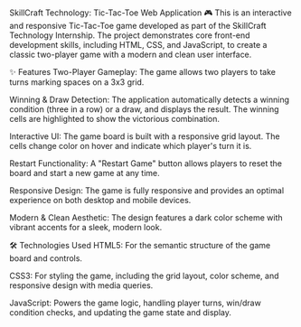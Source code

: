 
SkillCraft Technology: Tic-Tac-Toe Web Application 🎮
This is an interactive and responsive Tic-Tac-Toe game developed as part of the SkillCraft Technology Internship. The project demonstrates core front-end development skills, including HTML, CSS, and JavaScript, to create a classic two-player game with a modern and clean user interface.

✨ Features
Two-Player Gameplay: The game allows two players to take turns marking spaces on a 3x3 grid.

Winning & Draw Detection: The application automatically detects a winning condition (three in a row) or a draw, and displays the result. The winning cells are highlighted to show the victorious combination.

Interactive UI: The game board is built with a responsive grid layout. The cells change color on hover and indicate which player's turn it is.

Restart Functionality: A "Restart Game" button allows players to reset the board and start a new game at any time.

Responsive Design: The game is fully responsive and provides an optimal experience on both desktop and mobile devices.

Modern & Clean Aesthetic: The design features a dark color scheme with vibrant accents for a sleek, modern look.

🛠️ Technologies Used
HTML5: For the semantic structure of the game board and controls.

CSS3: For styling the game, including the grid layout, color scheme, and responsive design with media queries.

JavaScript: Powers the game logic, handling player turns, win/draw condition checks, and updating the game state and display.
